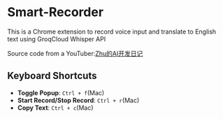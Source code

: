 # Smart-Recorder
This is a Chrome extension to record voice input and translate to English text using GroqCloud Whisper API

Source code from a YouTuber:[Zhu的AI开发日记](https://www.youtube.com/@zhuhaofunAI)

## Keyboard Shortcuts
- **Toggle Popup**: `Ctrl + f`(Mac)
- **Start Record/Stop Record**: `Ctrl + r`(Mac)
- **Copy Text**: `Ctrl + c`(Mac)
